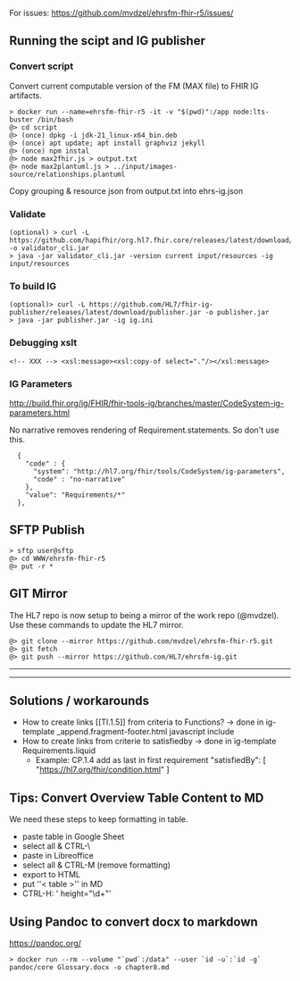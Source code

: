 For issues: https://github.com/mvdzel/ehrsfm-fhir-r5/issues/

## Running the scipt and IG publisher

### Convert script

Convert current computable version of the FM (MAX file) to FHIR IG artifacts.
```
> docker run --name=ehrsfm-fhir-r5 -it -v "$(pwd)":/app node:lts-buster /bin/bash
@> cd script
@> (once) dpkg -i jdk-21_linux-x64_bin.deb
@> (once) apt update; apt install graphviz jekyll
@> (once) npm instal
@> node max2fhir.js > output.txt
@> node max2plantuml.js > ../input/images-source/relationships.plantuml 
```
Copy grouping & resource json from output.txt into ehrs-ig.json

### Validate
```
(optional) > curl -L https://github.com/hapifhir/org.hl7.fhir.core/releases/latest/download/validator_cli.jar -o validator_cli.jar
> java -jar validator_cli.jar -version current input/resources -ig input/resources
```

### To build IG
```
(optional)> curl -L https://github.com/HL7/fhir-ig-publisher/releases/latest/download/publisher.jar -o publisher.jar
> java -jar publisher.jar -ig ig.ini
```

### Debugging xslt

```<!-- XXX --> <xsl:message><xsl:copy-of select="."/></xsl:message>```

### IG Parameters

http://build.fhir.org/ig/FHIR/fhir-tools-ig/branches/master/CodeSystem-ig-parameters.html

No narrative removes rendering of Requirement.statements. So don't use this.
```
  {
    "code" : {
      "system": "http://hl7.org/fhir/tools/CodeSystem/ig-parameters",
      "code" : "no-narrative"
    },
    "value": "Requirements/*"
  },
```

## SFTP Publish
```
> sftp user@sftp
@> cd WWW/ehrsfm-fhir-r5
@> put -r *
```

## GIT Mirror
The HL7 repo is now setup to being a mirror of the work repo (@mvdzel). Use these commands to update the HL7 mirror.
```
@> git clone --mirror https://github.com/mvdzel/ehrsfm-fhir-r5.git
@> git fetch
@> git push --mirror https://github.com/HL7/ehrsfm-ig.git
```

--------------------
--------------------

## Solutions / workarounds

* How to create links [[TI.1.5]] from criteria to Functions? -> done in ig-template _append.fragment-footer.html javascript include
* How to create links from criterie to satisfiedby -> done in ig-template Requirements.liquid
  * Example: CP.1.4 add as last in first requirement
        "satisfiedBy": [ "https://hl7.org/fhir/condition.html" ]

## Tips: Convert Overview Table Content to MD

We need these steps to keep formatting in table.

* paste table in Google Sheet
* select all & CTRL-\
* paste in Libreoffice
* select all & CTRL-M (remove formatting)
* export to HTML
* put ''< table >'' in MD
* CTRL-H: ' height="\d+"'

## Using Pandoc to convert docx to markdown

https://pandoc.org/

```
> docker run --rm --volume "`pwd`:/data" --user `id -u`:`id -g` pandoc/core Glossary.docx -o chapter8.md
```